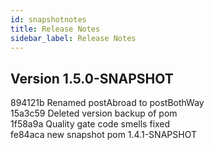 ```yaml
---
id: snapshotnotes
title: Release Notes
sidebar_label: Release Notes
---
```


## Version 1.5.0-SNAPSHOT
894121b Renamed postAbroad to postBothWay</br>
15a3c59 Deleted version backup of pom</br>
1f58a9a Quality gate code smells fixed</br>
fe84aca new snapshot pom 1.4.1-SNAPSHOT</br>